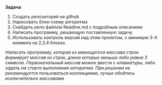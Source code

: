 **Задача**

1. Создать репозиторий на github
2. Нарисовать блок-схему алгоритма
3. Снабдить репо файлом Readme.md с подробным описанием
4. Написать программу, решающую поставленную задачу
5. Использовать контроль версий над этим проектом, с минимум 3-4 коммита на 2,3,4 блоках.

*Написать программу, которая из имеющегося массива строк формирует массив из строк, длина которых меньше либо равна 3 символа. Первоначальный массив можно ввести с клавиатуры, либо задать на старте выполнения алгоритма. При решении не рекомендуется пользоваться коллекциями, лучше обойтись исключительно массивами*